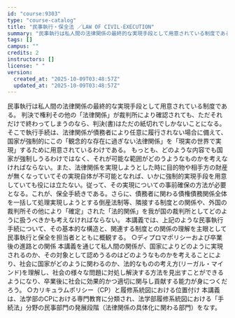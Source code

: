 ```yaml
---
id: "course:9303"
type: "course-catalog"
title: "民事執行・保全法 ／LAW OF CIVIL-EXECUTION"
summary: "民事執行は私人間の法律関係の最終的な実現手段として用意されている制度である。 判決で権利その他の「法律関係」が裁判所により確認されても、ただそれだけで終わってしまうのなら、判決(書)はただの紙切れでしかないことになる。そこで執行手続は、法律…"
tags: []
campus: ""
credits: 2
instructors: []
license: " "
version:
  created_at: "2025-10-09T03:48:57Z"
  updated_at: "2025-10-09T03:48:57Z"
---
```


民事執行は私人間の法律関係の最終的な実現手段として用意されている制度である。 判決で権利その他の「法律関係」が裁判所により確認されても、ただそれだけで終わってしまうのなら、判決(書)はただの紙切れでしかないことになる。そこで執行手続は、法律関係が債務者により任意に履行されない場合に備えて、国家が強制的にこの「観念的な存在に過ぎない法律関係」を「現実の世界で実現」するために用意されているわけである。 もっとも、どのような内容でも国家が強制しうるわけではなく、それが可能な範囲がどのうようなものかを考えなければならない。また、法律関係を実現しようとした時に目的物や相手方の財産が無くなっていてその実現自体が不可能となれば、いかに強制的実現手段を用意していても役には立たない。従って、その実現についての事前確保の方法が必要となる。これが、保全手続きである。さらに、債務者に関わる債権債務関係全体を一括して処理実現しようとする倒産法制等、隣接する制度との関係や、外国の裁判所その他により「確定」された「法的関係」を我が国の裁判所としてどのように扱うべきかも考えなければならない。 本講義では、上記のような民事執行手続について、その基本的な構造と、関連する制度との関係の理解を主眼として民事執行と保全を担当者とともに概観する。 ○ディプロマポリシーおよび卒業後の進路との関係 本講義を通じて私人間の関係が、国家によりどのように実現されるのか、その対象として認めうるのはどのようなものかを考えることにより、社会に国家がどのように関わるのか、法的なものの考え方(リーガル・マインド)を理解し、社会の様々な問題に対処し解決する方法を見出すことができるようになり、卒業後に社会に効果的かつ適切に関与し貢献する能力が身につくだろう。 ○カリキュラムポリシー（CP）と履修系統図における位置付け 本講義は、法学部のCPにおける専門教育に分類され、法学部履修系統図における「手続法」分野の民事部門の発展段階（法律関係の具体化に関わる部門）をなす。
